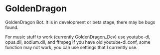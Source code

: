 # GoldenDragon
GoldenDragon Bot. It is in development or beta stage, there may be bugs found.

For music stuff to work (currently GoldenDragon_Dev) use youtube-dl, opus.dll, sodium.dll, and ffmpeg
if you have old youtube-dl.conf, some function may not work, you can use settings that I currently use.
